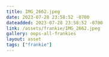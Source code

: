 ```yaml
---
title: IMG_2662.jpeg
date: 2023-07-28 23:58:52 -0700
dateadded: 2023-07-28 23:58:52 -0700
link: /assets/frankie/IMG_2662.jpeg
gallery: oops-all-frankies
layout: asset
tags: ["frankie"]
--- 
```

